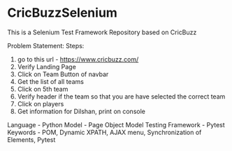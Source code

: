 # CricBuzzSelenium
This is a Selenium Test Framework Repository based on CricBuzz

Problem Statement:
Steps:
1.	go to this url - https://www.cricbuzz.com/
2.	Verify Landing Page
3.	Click on Team Button of navbar
4.	Get the list of all teams
5.	Click on 5th team 
6.	Verify header if the team so that you are have selected the correct team
7.	Click on players
8.	Get information for Dilshan, print on console

Language          - Python
Model             - Page Object Model
Testing Framework - Pytest
Keywords          - POM, Dynamic XPATH,  AJAX menu, Synchronization of Elements, Pytest
